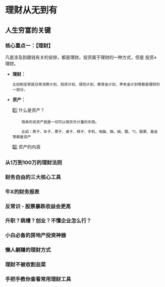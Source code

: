 # 理财从无到有

## 人生穷富的关键

### 核心重点一：【理财】

凡是涉及到跟钱有关的安排，都是理财。投资属于理财的一种方式，但是 投资≠ 理财。

*   __理财：__

        比如制定家庭日常消费计划、投资计划、保险计划、教育金计划、养老金计划等都是理财的一部分。

*   __资产：__

    :one:   什么是资产？

            简单的说资产就是一切可以用货币计量的东西。

            比如：房子、车子、票子、桌子、椅子、手机、电脑、锅、碗、瓢、勺、股票、基金等都是资产

    :two:   资产的内涵






### 从1万到100万的理财法则


### 财务自由的三大核心工具



### 牛X的财务报表


###  反常识 - 股票暴跌收益会更高


### 升职？跳槽？创业？不懂企业怎么行？


### 小白必备的房地产投资神器


### 懒人躺赚的理财方式

### 理财不被收割韭菜

### 手把手教你查看常用理财工具

